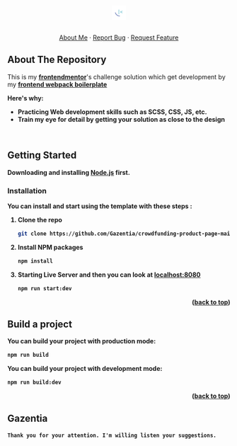 <div id="top"></div>
<div align="center">
  <a href="https://github.com/Gazentia/frontend-webpack-boilerplate">
<img src="./src/assets/images/favicon.png" align="center"/>
  </a>
  <br/>
  <br/>
  <p align="center">
    <a href="https://github.com/Gazentia">About Me</a>
    ·
    <a href="https://github.com/Gazentia/frontend-webpack-boilerplate/issues">Report Bug</a>
    ·
    <a href="https://github.com/Gazentia/frontend-webpack-boilerplate/issues">Request Feature</a>
  </p>
</div>

<!-- ABOUT THE PROJECT -->

## About The Repository

This is my  <a href="https://www.frontendmentor.io/challenges/crowdfunding-product-page-7uvcZe7ZR"><b> frontendmentor</b></a>'s challenge solution which get development by my <a href="https://github.com/Gazentia/frontend-webpack-boilerplate"><b>frontend webpack boilerplate<b></a>

Here's why:
- Practicing Web development skills such as SCSS, CSS, JS, etc.
- Train my eye for detail by getting your solution as close to the design

<!-- GETTING STARTED -->
  <br/>

## Getting Started

<b>Downloading and installing [Node.js](https://nodejs.org/en/) first.</b></br>

### Installation

You can install and start using the template with these steps :

1. Clone the repo
   ```sh
   git clone https://github.com/Gazentia/crowdfunding-product-page-main.git
   ```
2. Install NPM packages
   ```sh
   npm install
   ```
3. Starting Live Server and then you can look at [localhost:8080](http://localhost:8080/)
   ```sh
   npm run start:dev
   ```

<p align="right">(<a href="#top">back to top</a>)</p>

<!-- USAGE -->
<div id="usage"></div>

## Build a project

You can build your project with production mode:

```sh
npm run build
```

You can build your project with development mode:

```sh
npm run build:dev
```

<p align="right">(<a href="#top">back to top</a>)</p>

## Gazentia

```
Thank you for your attention. I'm willing listen your suggestions.
```
